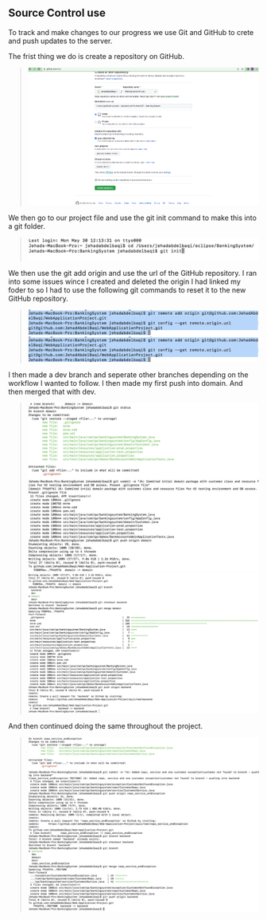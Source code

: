 ## Source Control use

To track and make changes to our progress we use Git and GitHub to crete and push updates to the server. 

The frist thing we do is create a repository on GitHub.
>![](../documentation_images/other/repo_set_up_and_pushes/repo_set_up.png) 

We then go to our project file and use the git init command to make this into a git folder.
>![](../documentation_images/other/repo_set_up_and_pushes/repo_set_up_2.png) 

We then use the git add origin <url> and use the url of the GitHub repository. I ran into some issues wince I created and deleted the origin I had linked my foder to so I had to use the following git commands to reset it to the new GitHub repository.
>![](../documentation_images/other/repo_set_up_and_pushes/repo_set_up_3.png) 
>![](../documentation_images/other/repo_set_up_and_pushes/repo_set_up_3.png) 

I then made a dev branch and seperate other branches depending on the workflow I wanted to follow. I then made my first push into domain. And then merged that with dev.
>![](../documentation_images/other/repo_set_up_and_pushes/first_push.png) 
>![](../documentation_images/other/repo_set_up_and_pushes/new_branch.png) 

And then continued doing the same throughout the project.
>![](../documentation_images/other/repo_set_up_and_pushes/second_push.png) 
